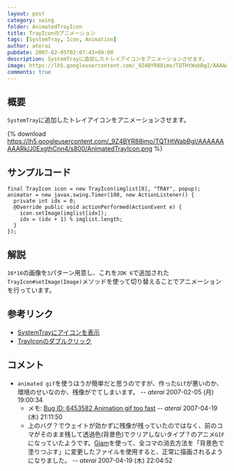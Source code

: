 ```yaml
---
layout: post
category: swing
folder: AnimatedTrayIcon
title: TrayIconのアニメーション
tags: [SystemTray, Icon, Animation]
author: aterai
pubdate: 2007-02-05T02:07:43+09:00
description: SystemTrayに追加したトレイアイコンをアニメーションさせます。
image: https://lh5.googleusercontent.com/_9Z4BYR88imo/TQTHtWabBgI/AAAAAAAAARk/J0ExgthCnn4/s800/AnimatedTrayIcon.png
comments: true
---
```

## 概要
`SystemTray`に追加したトレイアイコンをアニメーションさせます。

{% download https://lh5.googleusercontent.com/_9Z4BYR88imo/TQTHtWabBgI/AAAAAAAAARk/J0ExgthCnn4/s800/AnimatedTrayIcon.png %}

## サンプルコード
<pre class="prettyprint"><code>final TrayIcon icon = new TrayIcon(imglist[0], "TRAY", popup);
animator = new javax.swing.Timer(100, new ActionListener() {
  private int idx = 0;
  @Override public void actionPerformed(ActionEvent e) {
    icon.setImage(imglist[idx]);
    idx = (idx + 1) % imglist.length;
  }
});
</code></pre>

## 解説
`16*16`の画像を`3`パターン用意し、これを`JDK 6`で追加された`TrayIcon#setImage(Image)`メソッドを使って切り替えることでアニメーションを行っています。

## 参考リンク
- [SystemTrayにアイコンを表示](http://ateraimemo.com/Swing/SystemTray.html)
- [TrayIconのダブルクリック](http://ateraimemo.com/Swing/ClickTrayIcon.html)

<!-- dummy comment line for breaking list -->

## コメント
- `animated gif`を使うほうが簡単だと思うのですが、作った`Gif`が悪いのか、環境のせいなのか、残像がでてしまいます。 -- *aterai* 2007-02-05 (月) 19:00:34
    - メモ: [Bug ID: 6453582 Animation gif too fast](http://bugs.java.com/bugdatabase/view_bug.do?bug_id=6453582) -- *aterai* 2007-04-19 (木) 21:11:50
    - 上のバグ？でウェイトが効かずに残像が残っていたのではなく、前のコマがそのまま残して透過色(背景色)でクリアしないタイプ？のアニメ`GIF`になっていたようです。[Giam](http://homepage3.nifty.com/furumizo/giamd.htm)を使って、全コマの消去方法を「背景色で塗りつぶす」に変更したファイルを使用すると、正常に描画されるようになりました。 -- *aterai* 2007-04-19 (木) 22:04:52

<!-- dummy comment line for breaking list -->
